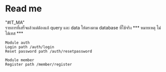 # Read me

"#IT_MA" <br />
รายการที่เสร็จแล้วแต่ต้องแก้ query และ data ให้ตรงตาม database ที่ใช้จริง
*** หมายเหตุ ไม่ได้เทส *** 
```
Module auth
Login path /auth/login
Reset password path /auth/resetpassword

Module member
Register path /member/register
```

